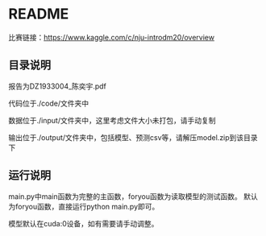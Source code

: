 # README

比赛链接：https://www.kaggle.com/c/nju-introdm20/overview

## 目录说明

报告为DZ1933004_陈奕宇.pdf

代码位于./code/文件夹中

数据位于./input/文件夹中，这里考虑文件大小未打包，请手动复制

输出位于./output/文件夹中，包括模型、预测csv等，请解压model.zip到该目录下

## 运行说明

main.py中main函数为完整的主函数，foryou函数为读取模型的测试函数。
默认为foryou函数，直接运行python main.py即可。

模型默认在cuda:0设备，如有需要请手动调整。
